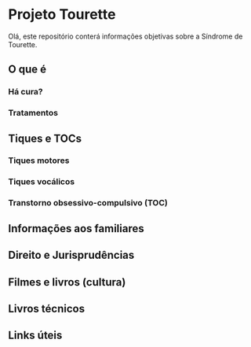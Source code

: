 # Projeto Tourette

Olá, este repositório conterá informações objetivas sobre a Síndrome de Tourette.

## O que é
### Há cura? 
### Tratamentos 

## Tiques e TOCs
### Tiques motores 
### Tiques vocálicos
### Transtorno obsessivo-compulsivo (TOC)

## Informações aos familiares

## Direito e Jurisprudências

## Filmes e livros (cultura)

## Livros técnicos

## Links úteis
